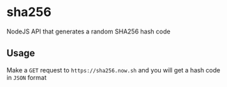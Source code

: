 # sha256

NodeJS API that generates a random SHA256 hash code

## Usage

Make a `GET` request to `https://sha256.now.sh` and you will get a hash code in `JSON` format
